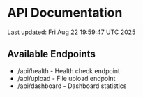 # API Documentation

Last updated: Fri Aug 22 19:59:47 UTC 2025

## Available Endpoints
- /api/health - Health check endpoint
- /api/upload - File upload endpoint
- /api/dashboard - Dashboard statistics
